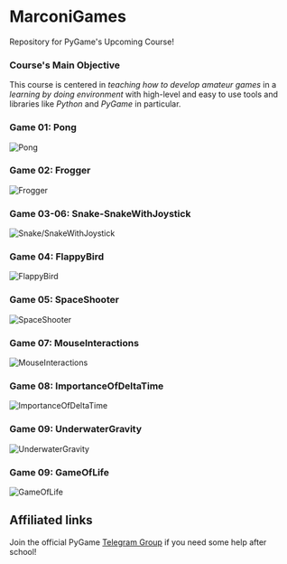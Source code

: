 # MarconiGames
Repository for PyGame's Upcoming Course!

### Course's Main Objective
This course is centered in *teaching how to develop amateur games* in a *learning
by doing environment* with high-level and easy to use tools and libraries like
*Python* and *PyGame* in particular.

### Game 01: Pong
![Pong](./screenshots/Pong.png)

### Game 02: Frogger
![Frogger](./screenshots/Frogger.png)

### Game 03-06: Snake-SnakeWithJoystick
![Snake/SnakeWithJoystick](./screenshots/Snake.png)

### Game 04: FlappyBird
![FlappyBird](./screenshots/FlappyBird.png)

### Game 05: SpaceShooter
![SpaceShooter](./screenshots/SpaceShooter.png)

### Game 07: MouseInteractions
![MouseInteractions](./screenshots/MouseInteractions.png)

### Game 08: ImportanceOfDeltaTime
![ImportanceOfDeltaTime](./screenshots/ImportanceOfDeltaTime.png)

### Game 09: UnderwaterGravity
![UnderwaterGravity](./screenshots/UnderwaterGravity.png)

### Game 09: GameOfLife
![GameOfLife](./screenshots/GameOfLife.png)

## Affiliated links

Join the official PyGame [Telegram Group](https://t.me/joinchat/Bz5eoxA0Eg_7tlOkW9qHZg) if you need some help after school!
